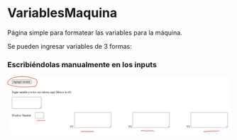 # VariablesMaquina
 Página simple para formatear las variables para la máquina.

 Se pueden ingresar variables de 3 formas:

### Escribiéndolas manualmente en los inputs

 ![Alt text](img/tuto_1.png?raw=true "Tuto 1")
